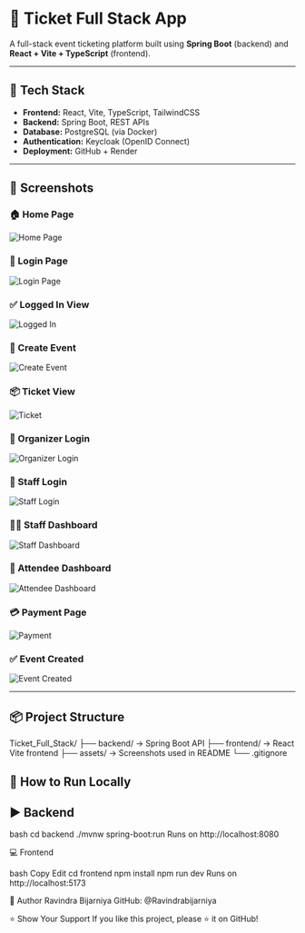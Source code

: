 # 🎫 Ticket Full Stack App

A full-stack event ticketing platform built using **Spring Boot** (backend) and **React + Vite + TypeScript** (frontend).

---

## 🚀 Tech Stack

- **Frontend:** React, Vite, TypeScript, TailwindCSS
- **Backend:** Spring Boot, REST APIs
- **Database:** PostgreSQL (via Docker)
- **Authentication:** Keycloak (OpenID Connect)
- **Deployment:** GitHub + Render

---

## 📸 Screenshots

### 🏠 Home Page
![Home Page](assets/home.png)

### 🔐 Login Page
![Login Page](assets/login.png)

### ✅ Logged In View
![Logged In](assets/loggedIn.png)

### 📅 Create Event
![Create Event](assets/Create_Event.png)

### 📦 Ticket View
![Ticket](assets/Ticket.png)

### 👥 Organizer Login
![Organizer Login](assets/login_organizer.png)

### 👤 Staff Login
![Staff Login](assets/login_Staff.png)

### 🧑‍💼 Staff Dashboard
![Staff Dashboard](assets/dashboard_staff.png)

### 🙋 Attendee Dashboard
![Attendee Dashboard](assets/Attende_dashboard.png)

### 💳 Payment Page
![Payment](assets/Payment.png)

### ✅ Event Created
![Event Created](assets/event_Created.png)

---

## 📦 Project Structure

Ticket_Full_Stack/
├── backend/ → Spring Boot API
├── frontend/ → React Vite frontend
├── assets/ → Screenshots used in README
└── .gitignore



## 🧪 How to Run Locally

## ▶ Backend

bash
cd backend
./mvnw spring-boot:run
Runs on http://localhost:8080

💻 Frontend

bash
Copy
Edit
cd frontend
npm install
npm run dev
Runs on http://localhost:5173



🙌 Author
Ravindra Bijarniya
GitHub: @Ravindrabijarniya

⭐ Show Your Support
If you like this project, please ⭐️ it on GitHub!


